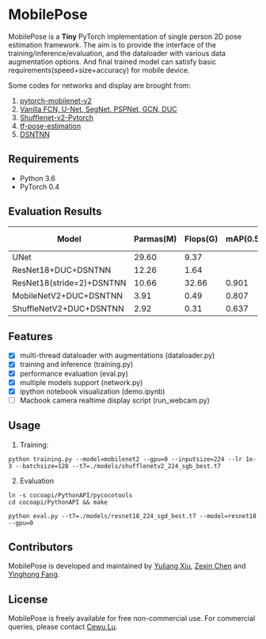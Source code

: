 # MobilePose

MobilePose is a **Tiny** PyTorch implementation of single person 2D pose estimation framework. The aim is to provide the interface of the training/inference/evaluation, and the dataloader with various data augmentation options. And final trained model can satisfy basic requirements(speed+size+accuracy) for mobile device.

Some codes for networks and display are brought from:
1. [pytorch-mobilenet-v2](https://github.com/tonylins/pytorch-mobilenet-v2)
2. [Vanilla FCN, U-Net, SegNet, PSPNet, GCN, DUC](https://github.com/zijundeng/pytorch-semantic-segmentation)
3. [Shufflenet-v2-Pytorch](https://github.com/ericsun99/Shufflenet-v2-Pytorch)
4. [tf-pose-estimation](https://github.com/ildoonet/tf-pose-estimation) 
5. [DSNTNN](https://github.com/anibali/dsntnn)

## Requirements

- Python 3.6
- PyTorch 0.4 

## Evaluation Results

|Model|Parmas(M)|Flops(G)|mAP(0.5IoU)|mAR(0.5IoU)|Google Drive|
|---|---|---|---|---|---|
|UNet|29.60|9.37|||[119M]()|
|ResNet18+DUC+DSNTNN|12.26|1.64|||[50M]()|
|ResNet18(stride=2)+DSNTNN|10.66|32.66|0.901|0.947|[43M](https://drive.google.com/open?id=1MoAQoQyThrluGrRv6ZaKlrM14yvkCWrt)|
|MobileNetV2+DUC+DSNTNN|3.91|0.49|0.807|0.899|[16M](https://drive.google.com/open?id=1Meyz8Jg2aRe8ijeBAY1uCRpV9l5OJoXl)|
|ShuffleNetV2+DUC+DSNTNN|2.92|0.31|0.637|0.796|[12M](https://drive.google.com/open?id=1pKChewpUFA0CINdLUnV9sUxkscTF5Q_0)|

## Features

- [x] multi-thread dataloader with augmentations (dataloader.py)
- [x] training and inference (training.py)
- [x] performance evaluation (eval.py)
- [x] multiple models support (network.py)
- [x] ipython notebook visualization (demo.ipynb)
- [ ] Macbook camera realtime display script (run_webcam.py)

## Usage

1. Training:
```shell
python training.py --model=mobilenet2 --gpu=0 --inputsize=224 --lr 1e-3 --batchsize=128 --t7=./models/shufflenetv2_224_sgb_best.t7
```
2. Evaluation
```shell
ln -s cocoapi/PythonAPI/pycocotools
cd cocoapi/PythonAPI && make

python eval.py --t7=./models/resnet18_224_sgd_best.t7 --model=resnet18 --gpu=0
```

## Contributors

MobilePose is developed and maintained by [Yuliang Xiu](http://xiuyuliang.cn/about/), [Zexin Chen](https://github.com/ZexinChen) and [Yinghong Fang](https://github.com/Fangyh09).

## License

MobilePose is freely available for free non-commercial use. For commercial queries, please contact [Cewu Lu](http://www.mvig.org/).